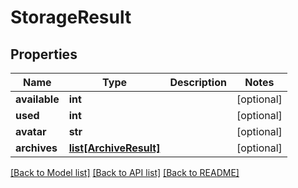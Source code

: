 # StorageResult

## Properties
Name | Type | Description | Notes
------------ | ------------- | ------------- | -------------
**available** | **int** |  | [optional] 
**used** | **int** |  | [optional] 
**avatar** | **str** |  | [optional] 
**archives** | [**list[ArchiveResult]**](ArchiveResult.md) |  | [optional] 

[[Back to Model list]](../README.md#documentation-for-models) [[Back to API list]](../README.md#documentation-for-api-endpoints) [[Back to README]](../README.md)

